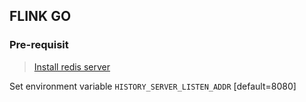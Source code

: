## FLINK GO

### Pre-requisit

> [Install redis server](https://redis.io/download, "Redis")

Set environment variable `HISTORY_SERVER_LISTEN_ADDR` [default=8080]
